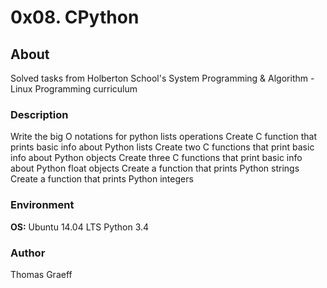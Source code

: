 # 0x08. CPython

## About
Solved tasks from Holberton School's System Programming & Algorithm - Linux Programming curriculum

### Description
Write the big O notations for python lists operations 
Create C function that prints basic info about Python lists 
Create two C functions that print basic info about Python objects 
Create three C functions that print basic info about Python float objects
Create a function that prints Python strings
Create a function that prints Python integers

### Environment
<strong>OS:</strong> Ubuntu 14.04 LTS 
Python 3.4

### Author
Thomas Graeff

